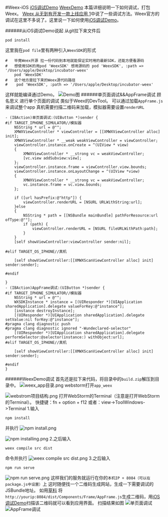 #Weex-iOS
[iOS调试Demo](https://github.com/jiaowoxiaoming/XMWeex)
[WeexDemo](https://github.com/jiaowoxiaoming/app_weex)
本篇详细说明一下如何调试，打包Weex。
[Weex 从无到有开发一款上线应用 1](http://www.jianshu.com/p/5fe02ca05e86)中说了一些调试方法。Weex官方的调试在这里不多说了。这里说一下如何使用[iOS调试Demo](https://github.com/jiaowoxiaoming/XMWeex)。

######从iOS调试Demo说起
从git拉下来文件后
```
pod install
```
这里我在```pod file```里有两种引入```WeexSDK```的形式
```
#   毕竟Weex开源 拉一份代码到本地就能保证实时用的最新SDK，还能方便看源码
#   想使用SDK的用pod 'WeexSDK' 想用源码的 pod 'WeexSDK', :path => '/Users/apple/Desktop/incubator-weex'
    pod 'WeexSDK'
#   这个地方是拉下来的Weex源代码路径
#    pod 'WeexSDK', :path => '/Users/apple/Desktop/incubator-weex'
```
这样就能编译通过Demo。
![Demo图](http://upload-images.jianshu.io/upload_images/762651-f3a0ede867f34b82.jpg)
######单页面调试&&AppFrame调试
顾名思义 进行单个页面的调试 类似于Weex的DevTool。
可以通过加载```AppFrame.js```来调试整个app
真机需要扫描二维码来加载，模拟器需要设置```renderURL```
```
- (IBAction)单页面调试:(UIButton *)sender {
#if TARGET_IPHONE_SIMULATOR//模拟器
    NSString * url = @"";
    XMWXViewController * viewController = [[XMWXViewController alloc] init];
    XMWXViewController * __weak weakViewController = viewController;
    viewController.instance.onCreate = ^(UIView * view)
    {
        XMWXViewController * __strong vc = weakViewController;
        [vc.view addSubview:view];
    };
    viewController.instance.frame = viewController.view.bounds;
    viewController.instance.onLayoutChange = ^(UIView *view)
    {
        XMWXViewController * __strong vc = weakViewController;
        vc.instance.frame = vc.view.bounds;
    };
    
    if ([url hasPrefix:@"http"]) {
        viewController.renderURL = [NSURL URLWithString:url];
    }else
    {
        NSString * path = [[NSBundle mainBundle] pathForResource:url ofType:@""];
        if (path) {
            viewController.renderURL = [NSURL fileURLWithPath:path];
        }
    }
    [self showViewController:viewController sender:nil];

#elif TARGET_OS_IPHONE//真机
    
    [self showViewController:[[XMWXScanViewController alloc] init] sender:sender];
    
#endif

}
- (IBAction)AppFrame调试:(UIButton *)sender {
#if TARGET_IPHONE_SIMULATOR//模拟器
    NSString * url = @"";
    WXSDKInstance * instance = [(UIResponder *)[UIApplication sharedApplication].delegate valueForKey:@"instance"];
    [instance destroyInstance];
    [(UIResponder *)[UIApplication sharedApplication].delegate setValue:nil forKey:@"instance"];
#pragma clang diagnostic push
#pragma clang diagnostic ignored "-Wundeclared-selector"
    [(UIResponder *)[UIApplication sharedApplication].delegate performSelector:@selector(instance:) withObject:url];
#elif TARGET_OS_IPHONE//真机
    
    [self showViewController:[[XMWXScanViewController alloc] init] sender:sender];
    
#endif
}
```
######WeexDemo调试
首先还是拉下来代码，将目录中的```build.zip```解压到目录中。
![weex_app目录.png](http://upload-images.jianshu.io/upload_images/762651-e190776c5c0d2fdb.png?imageMogr2/auto-orient/strip%7CimageView2/2/w/1240)
webstorm打开```app_weex```

![webstrom项目结构.png](http://upload-images.jianshu.io/upload_images/762651-e50b7f3ba3f92944.png?imageMogr2/auto-orient/strip%7CimageView2/2/w/1240)
打开WebStorm的Terminal（注意是打开WebStorm的Terminal）。
快捷键：fn + option + f12
或者：view->ToolWindows->Terminal
1.输入
```
npm install
```
并执行
![npm install.png](http://upload-images.jianshu.io/upload_images/762651-4bacbe7cbc831788.png?imageMogr2/auto-orient/strip%7CimageView2/2/w/1240)

![npm installing.png](http://upload-images.jianshu.io/upload_images/762651-ee685a7e7677d0f6.png?imageMogr2/auto-orient/strip%7CimageView2/2/w/1240)
2.之后输入
```
weex compile src dist
```
命令并执行
![weex compile src dist.png](http://upload-images.jianshu.io/upload_images/762651-a662c6117f65f60e.png?imageMogr2/auto-orient/strip%7CimageView2/2/w/1240)
3.之后输入
```
npm run serve
```
![npm run serve.png](http://upload-images.jianshu.io/upload_images/762651-01c5a223192d90a7.png?imageMogr2/auto-orient/strip%7CimageView2/2/w/1240)
这样我们的服务就运行在你的```本机IP + 8084（可以在package.js中设置）```上
这时随便找一个二维码生成网站，生成一下需要调试的JSBundle地址。
如用[草料](http://cli.im/)
将```http://yourip:8084/dist/Components/Frame/AppFrame.js```生成二维码，用[iOS调试Demo](https://github.com/jiaowoxiaoming/XMWeex)扫描该二维码就可以看到应用界面。
扫描结果如图
![单页面调试](http://upload-images.jianshu.io/upload_images/762651-f50a953251d4eba4.jpg)
![AppFrame调试](http://upload-images.jianshu.io/upload_images/762651-cd69da8379cb0256.jpg)
